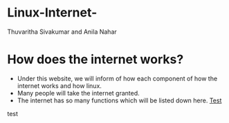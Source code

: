 # Linux-Internet-
Thuvaritha Sivakumar and Anila Nahar 

# How does the internet works? 
- Under this website, we will inform of how each component of how the internet works and how linux. 
- Many people will take the internet granted. 
- The internet has so many functions which will be listed down here. 
<a href="Internet Tutotial.html">Test</a>

test 




